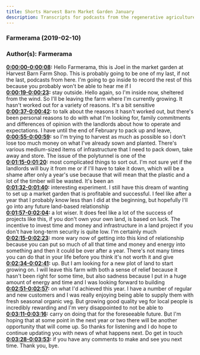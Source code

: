 ```yaml
---
title: Shorts Harvest Barn Market Garden January
description: Transcripts for podcasts from the regenerative agriculture space. Search and find episodes and timestamps.
---
```


### Farmerama  (2019-02-10)  
### Author(s): Farmerama  

**[0:00:00-0:00:08](https://soundcloud.com/farmerama-radio/shorts-harvest-barn-market-garden-january#t=0:00:00):**  Hello Farmerama, this is Joel in the market garden at Harvest Barn Farm Shop. This is  probably going to be one of my last, if not the last, podcasts from here. I'm going to  go inside to record the rest of this because you probably won't be able to hear me if I  
**[0:00:19-0:00:23](https://soundcloud.com/farmerama-radio/shorts-harvest-barn-market-garden-january#t=0:00:19):**  stay outside.  Hello again, so I'm inside now, sheltered from the wind. So I'll be leaving the farm  where I'm currently growing. It hasn't worked out for a variety of reasons. It's a bit sensitive  
**[0:00:37-0:00:42](https://soundcloud.com/farmerama-radio/shorts-harvest-barn-market-garden-january#t=0:00:37):**  to talk about the reasons it hasn't worked out, but there's been personal reasons to  do with what I'm looking for, family commitments and differences of opinion with the landlords  about how to operate and expectations. I have until the end of February to pack up and leave,  
**[0:00:55-0:00:59](https://soundcloud.com/farmerama-radio/shorts-harvest-barn-market-garden-january#t=0:00:55):**  so I'm trying to harvest as much as possible so I don't lose too much money on what I've  already sown and planted. There's various medium-sized items of infrastructure that  I need to pack down, take away and store. The issue of the polytunnel is one of the  
**[0:01:15-0:01:20](https://soundcloud.com/farmerama-radio/shorts-harvest-barn-market-garden-january#t=0:01:15):**  most complicated things to sort out. I'm not sure yet if the landlords will buy it from  me or if I'll have to take it down, which will be a shame after only a year's use because  that will mean that the plastic and a lot of the timber will be wasted. It's been an  
**[0:01:32-0:01:40](https://soundcloud.com/farmerama-radio/shorts-harvest-barn-market-garden-january#t=0:01:32):**  interesting experiment. I still have this dream of wanting to set up a market garden  that is profitable and successful. I feel like after a year that I probably know less  than I did at the beginning, but hopefully I'll go into any future land-based relationship  
**[0:01:57-0:02:04](https://soundcloud.com/farmerama-radio/shorts-harvest-barn-market-garden-january#t=0:01:57):**  a lot wiser. It does feel like a lot of the success of projects like this, if you don't  own your own land, is based on luck. The incentive to invest time and money and infrastructure  in a land project if you don't have long-term security is quite low. I'm certainly much  
**[0:02:15-0:02:23](https://soundcloud.com/farmerama-radio/shorts-harvest-barn-market-garden-january#t=0:02:15):**  more wary now of getting into this kind of relationship because you can put so much of  all that time and money and energy into something and then it could be over after a year. There's  not many times you can do that in your life before you think it's not worth it and give  
**[0:02:34-0:02:41](https://soundcloud.com/farmerama-radio/shorts-harvest-barn-market-garden-january#t=0:02:34):**  up. But I am looking for a new plot of land to start growing on. I will leave this farm  with both a sense of relief because it hasn't been right for some time, but also sadness  because I put in a huge amount of energy and time and I was looking forward to building  
**[0:02:51-0:02:57](https://soundcloud.com/farmerama-radio/shorts-harvest-barn-market-garden-january#t=0:02:51):**  on what I'd achieved this year. I have a number of regular and new customers and I was really  enjoying being able to supply them with fresh seasonal organic veg. But growing good quality  veg for local people is incredibly rewarding and I'm very disappointed to not be able to  
**[0:03:11-0:03:16](https://soundcloud.com/farmerama-radio/shorts-harvest-barn-market-garden-january#t=0:03:11):**  carry on doing that for the foreseeable future. But I'm hoping that at some point in the next  year or two there will be another opportunity that will come up. So thanks for listening  and I do hope to continue updating you with news of what happens next. Do get in touch  
**[0:03:28-0:03:53](https://soundcloud.com/farmerama-radio/shorts-harvest-barn-market-garden-january#t=0:03:28):**  if you have any comments to make and see you next time. Thank you, bye.  